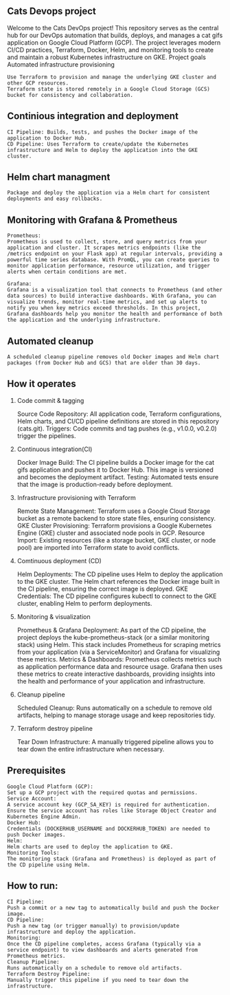 ## Cats Devops project

Welcome to the Cats DevOps project! This repository serves as the central hub for our DevOps automation that builds, deploys, and manages a cat gifs application on Google Cloud Platform (GCP). The project leverages modern CI/CD practices, Terraform, Docker, Helm, and monitoring tools to create and maintain a robust Kubernetes infrastructure on GKE.
Project goals
Automated infrastructure provisioning 

    Use Terraform to provision and manage the underlying GKE cluster and other GCP resources.
    Terraform state is stored remotely in a Google Cloud Storage (GCS) bucket for consistency and collaboration.

## Continious integration and deployment

    CI Pipeline: Builds, tests, and pushes the Docker image of the application to Docker Hub.
    CD Pipeline: Uses Terraform to create/update the Kubernetes infrastructure and Helm to deploy the application into the GKE cluster.

## Helm chart managment

    Package and deploy the application via a Helm chart for consistent deployments and easy rollbacks.

## Monitoring with Grafana & Prometheus

    Prometheus:
    Prometheus is used to collect, store, and query metrics from your application and cluster. It scrapes metrics endpoints (like the /metrics endpoint on your Flask app) at regular intervals, providing a powerful time series database. With PromQL, you can create queries to monitor application performance, resource utilization, and trigger alerts when certain conditions are met.

    Grafana:
    Grafana is a visualization tool that connects to Prometheus (and other data sources) to build interactive dashboards. With Grafana, you can visualize trends, monitor real-time metrics, and set up alerts to notify you when key metrics exceed thresholds. In this project, Grafana dashboards help you monitor the health and performance of both the application and the underlying infrastructure.

## Automated cleanup

    A scheduled cleanup pipeline removes old Docker images and Helm chart packages (from Docker Hub and GCS) that are older than 30 days.

## How it operates
1. Code commit & tagging

    Source Code Repository:
    All application code, Terraform configurations, Helm charts, and CI/CD pipeline definitions are stored in this repository (cats.git).
    Triggers:
    Code commits and tag pushes (e.g., v1.0.0, v0.2.0) trigger the pipelines.

2. Continuous integration(CI)

    Docker Image Build:
    The CI pipeline builds a Docker image for the cat gifs application and pushes it to Docker Hub. This image is versioned and becomes the deployment artifact.
    Testing:
    Automated tests ensure that the image is production-ready before deployment.

3. Infrastructure provisioning with Terraform 

    Remote State Management:
    Terraform uses a Google Cloud Storage bucket as a remote backend to store state files, ensuring consistency.
    GKE Cluster Provisioning:
    Terraform provisions a Google Kubernetes Engine (GKE) cluster and associated node pools in GCP.
    Resource Import:
    Existing resources (like a storage bucket, GKE cluster, or node pool) are imported into Terraform state to avoid conflicts.

4. Comtinuous deployment (CD)

    Helm Deployments:
    The CD pipeline uses Helm to deploy the application to the GKE cluster. The Helm chart references the Docker image built in the CI pipeline, ensuring the correct image is deployed.
    GKE Credentials:
    The CD pipeline configures kubectl to connect to the GKE cluster, enabling Helm to perform deployments.

5. Monitoring & visualization 

    Prometheus & Grafana Deployment:
    As part of the CD pipeline, the project deploys the kube-prometheus-stack (or a similar monitoring stack) using Helm. This stack includes Prometheus for scraping metrics from your application (via a ServiceMonitor) and Grafana for visualizing these metrics.
    Metrics & Dashboards:
    Prometheus collects metrics such as application performance data and resource usage. Grafana then uses these metrics to create interactive dashboards, providing insights into the health and performance of your application and infrastructure.

6. Cleanup pipeline

    Scheduled Cleanup:
    Runs automatically on a schedule to remove old artifacts, helping to manage storage usage and keep repositories tidy.

7. Terraform destroy pipeline

    Tear Down Infrastructure:
    A manually triggered pipeline allows you to tear down the entire infrastructure when necessary.

## Prerequisites

    Google Cloud Platform (GCP):
    Set up a GCP project with the required quotas and permissions.
    Service Account:
    A service account key (GCP_SA_KEY) is required for authentication. Ensure the service account has roles like Storage Object Creator and Kubernetes Engine Admin.
    Docker Hub:
    Credentials (DOCKERHUB_USERNAME and DOCKERHUB_TOKEN) are needed to push Docker images.
    Helm:
    Helm charts are used to deploy the application to GKE.
    Monitoring Tools:
    The monitoring stack (Grafana and Prometheus) is deployed as part of the CD pipeline using Helm.

## How to run:

    CI Pipeline:
    Push a commit or a new tag to automatically build and push the Docker image.
    CD Pipeline:
    Push a new tag (or trigger manually) to provision/update infrastructure and deploy the application.
    Monitoring:
    Once the CD pipeline completes, access Grafana (typically via a service endpoint) to view dashboards and alerts generated from Prometheus metrics.
    Cleanup Pipeline:
    Runs automatically on a schedule to remove old artifacts.
    Terraform Destroy Pipeline:
    Manually trigger this pipeline if you need to tear down the infrastructure.